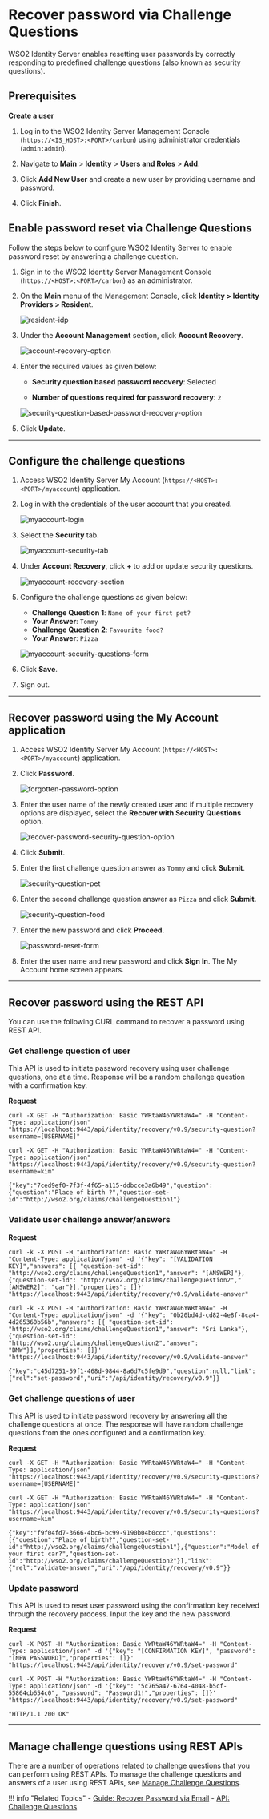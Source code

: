 # Recover password via Challenge Questions

WSO2 Identity Server enables resetting user passwords by correctly responding to predefined challenge questions (also known as security questions).

## Prerequisites

**Create a user**

1. Log in to the WSO2 Identity Server Management Console (`https://<IS_HOST>:<PORT>/carbon`) using administrator credentials (`admin:admin`).
    
2. Navigate to **Main** > **Identity** > **Users and Roles** > **Add**.
    
3. Click **Add New User** and create a new user by providing username and password.
    
4. Click **Finish**.

## Enable password reset via Challenge Questions

Follow the steps below to configure WSO2 Identity Server to enable password reset by answering a challenge question.  

1.  Sign in to the WSO2 Identity Server Management Console (`https://<HOST>:<PORT>/carbon`) as an administrator. 	  

2.	On the **Main** menu of the Management Console, click **Identity > Identity Providers > Resident**.

	![resident-idp](../../../assets/img/fragments/resident-idp.png)  

3.	Under the **Account Management** section, click **Account Recovery**.

	![account-recovery-option](../../../assets/img/fragments/account-recovery-option.png)  	

4.	Enter the required values as given below:

	-	**Security question based password recovery**: Selected

	-	**Number of questions required for password recovery**: `2` 
	
	![security-question-based-password-recovery-option](../../../assets/img/guides/security-question-based-password-recovery-option.png)

5.	Click **Update**. 

----

## Configure the challenge questions

1. Access WSO2 Identity Server My Account (`https://<HOST>:<PORT>/myaccount`) application.		

2.	Log in with the credentials of the user account that you created.

	![myaccount-login](../../../assets/img/fragments/myaccount-login.png)
 
3. Select the **Security** tab.

    ![myaccount-security-tab](../../../assets/img/fragments/myaccount-security-tab.png)

3.	Under **Account Recovery**, click **+** to add or update security questions.

	![myaccount-recovery-section](../../../assets/img/fragments/myaccount-recovery-section.png)

4.	Configure the challenge questions as given below:

	-	**Challenge Question 1**: `Name of your first pet?`
	-	**Your Answer**: `Tommy`
	-	**Challenge Question 2**: `Favourite food?`
	-	**Your Answer**: `Pizza`

    ![myaccount-security-questions-form](../../../assets/img/guides/my-account/account-recovery/security-questions-form.png)
    
5. Click **Save**.

6. Sign out.  

---

## Recover password using the My Account application

1. Access WSO2 Identity Server My Account (`https://<HOST>:<PORT>/myaccount`) application.

2.	Click **Password**.

    ![forgotten-password-option](../../../assets/img/guides/forgotten-password-option.png)

3.	Enter the user name of the newly created user and if multiple recovery options are displayed, select the **Recover with Security Questions** option.

    ![recover-password-security-question-option](../../../assets/img/guides/recover-password-security-question-option.png)
    
4.	Click **Submit**. 

5.	Enter the first challenge question answer as `Tommy` and click **Submit**.

    ![security-question-pet](../../../assets/img/guides/security-question-pet.png)

6.	Enter the second challenge question answer as `Pizza` and click **Submit**.

	![security-question-food](../../../assets/img/guides/security-question-food.png)  

7.	Enter the new password and click **Proceed**.

    ![password-reset-form](../../../assets/img/guides/password-reset-form.png) 

8.	Enter the user name and new password and click **Sign In**. The My Account home screen appears. 

---

## Recover password using the REST API

You can use the following CURL command to recover a password using REST API. 

### Get challenge question of user

This API is used to initiate password recovery using user challenge questions, one at a time. Response will be a random challenge question with a confirmation key.

**Request**

```curl
curl -X GET -H "Authorization: Basic YWRtaW46YWRtaW4=" -H "Content-Type: application/json"  "https://localhost:9443/api/identity/recovery/v0.9/security-question?username=[USERNAME]"
```

```curl tab="Sample Request"
curl -X GET -H "Authorization: Basic YWRtaW46YWRtaW4=" -H "Content-Type: application/json"  "https://localhost:9443/api/identity/recovery/v0.9/security-question?username=kim"
```

```curl tab="Sample Response"
{"key":"7ced9ef0-7f3f-4f65-a115-ddbcce3a6b49","question":{"question":"Place of birth ?","question-set-id":"http://wso2.org/claims/challengeQuestion1"}
```

### Validate user challenge answer/answers

**Request**

```curl
curl -k -X POST -H "Authorization: Basic YWRtaW46YWRtaW4=" -H "Content-Type: application/json" -d '{"key": "[VALIDATION KEY]","answers": [{ "question-set-id": "http://wso2.org/claims/challengeQuestion1","answer": "[ANSWER]"},{"question-set-id": "http://wso2.org/claims/challengeQuestion2","[ANSWER2]": "car"}],"properties": []}' "https://localhost:9443/api/identity/recovery/v0.9/validate-answer"
```

```curl tab="Sample Request"
curl -k -X POST -H "Authorization: Basic YWRtaW46YWRtaW4=" -H "Content-Type: application/json" -d '{"key": "0b20bd4d-cd82-4e8f-8ca4-4d265360b56b","answers": [{ "question-set-id": "http://wso2.org/claims/challengeQuestion1","answer": "Sri Lanka"},{"question-set-id": "http://wso2.org/claims/challengeQuestion2","answer": "BMW"}],"properties": []}' "https://localhost:9443/api/identity/recovery/v0.9/validate-answer"
```

```curl tab="Sample Response"
{"key":"c45d7251-59f1-468d-9844-8a6d7c5fe9d9","question":null,"link":{"rel":"set-password","uri":"/api/identity/recovery/v0.9"}}              
```

### Get challenge questions of user

This API is used to initiate password recovery by answering all the challenge questions at once. The response will have random challenge questions from the ones configured and a confirmation key.

**Request**

```curl 
curl -X GET -H "Authorization: Basic YWRtaW46YWRtaW4=" -H "Content-Type: application/json"  "https://localhost:9443/api/identity/recovery/v0.9/security-questions?username=[USERNAME]"
```

```curl tab="Sample Request"
curl -X GET -H "Authorization: Basic YWRtaW46YWRtaW4=" -H "Content-Type: application/json"  "https://localhost:9443/api/identity/recovery/v0.9/security-questions?username=kim"
```

```curl tab="Sample Response" 
{"key":"f9f04fd7-3666-4bc6-bc99-9190b04b0ccc","questions":[{"question":"Place of birth?","question-set-id":"http://wso2.org/claims/challengeQuestion1"},{"question":"Model of your first car?","question-set-id":"http://wso2.org/claims/challengeQuestion2"}],"link":{"rel":"validate-answer","uri":"/api/identity/recovery/v0.9"}}
```

### Update password

This API is used to reset user password using the confirmation key received through the recovery process. Input the key and the new password.

**Request**

```curl 
curl -X POST -H "Authorization: Basic YWRtaW46YWRtaW4=" -H "Content-Type: application/json" -d '{"key": "[CONFIRMATION KEY]", "password": "[NEW PASSWORD]","properties": []}' "https://localhost:9443/api/identity/recovery/v0.9/set-password"
```

```curl tab="Sample Request" 
curl -X POST -H "Authorization: Basic YWRtaW46YWRtaW4=" -H "Content-Type: application/json" -d '{"key": "5c765a47-6764-4048-b5cf-55864cb654c0", "password": "Password1!","properties": []}' "https://localhost:9443/api/identity/recovery/v0.9/set-password"
```

```curl tab="Sample Response"
"HTTP/1.1 200 OK"        
```

---

<!--- 
## Manage challenge questions using SOAP APIs

The following are some of the operations related to challenge questions that you can perform using SOAP APIs.

### getAllChallengeQuestions

This is used to retrieve all the challenge questions at once. 

<table>
    <tbody>        
        <tr class="even">
            <th>Description</th>
            <td>This operation retrieves all the challenge questions.</td>
        </tr>
        <tr class="odd">
            <th>Permission Level</th>
            <td>/permission/admin/login</td>  
        </tr>
        <tr class="even">
            <th>Request</th>
            <td>
               <div style="width: 100%; display: block; overflow: auto;">
               <pre><code>&lt;soapenv:Envelope xmlns:soapenv="http://schemas.xmlsoap.org/soap/envelope/" xmlns:ser="http://services.mgt.identity.carbon.wso2.org"&gt;
&lt;soapenv:Header/&gt;
&lt;soapenv:Body&gt;
   &lt;ser:getAllChallengeQuestions/&gt;
&lt;/soapenv:Body&gt;
&lt;/soapenv:Envelope&gt;</code></pre>
             </div>
            </td>
        </tr>        
    </tbody>    
</table>


### getUserChallengeQuestion

This is used to retrieve a particular question using the question ID. 

<table>
    <tbody>        
        <tr class="even">
            <th>Description</th>
            <td>This operation retrieves the challenge question for the user.</td>
        </tr>
        <tr class="odd">
            <th>Permission Level</th>
            <td>/permission/admin/login</td>  
        </tr>
        <tr class="even">
            <th>Input Parameters</th>
            <td>
               <ul>
                  <li><code>userName</code> <code>[String]</code>: This is the user name of the user.</li>
                  <li><code>confirmation</code> <code>[String]</code>: This is the confirmation code that is sent to the user.</li>
                  <li><code>questionId</code> <code>[String]</code>: This is the question ID.</li>
               </ul>
            </td>           
        </tr>
        <tr class="odd">
            <th>Request</th>
            <td>
               <div style="width: 100%; display: block; overflow: auto;">
               <pre><code>&lt;soapenv:Envelope xmlns:soapenv="http://schemas.xmlsoap.org/soap/envelope/" xmlns:ser="http://services.mgt.identity.carbon.wso2.org"&gt;
&lt;soapenv:Header/&gt;
&lt;soapenv:Body&gt;
   &lt;ser:getUserChallengeQuestion&gt;
      &lt;!--Optional:--&gt;
      &lt;ser:userName&gt;&lt;/ser:userName&gt;
      &lt;!--Optional:--&gt;
      &lt;ser:confirmation&gt;&lt;/ser:confirmation&gt;
      &lt;!--Optional:--&gt;
      &lt;ser:questionId&gt;&lt;/ser:questionId&gt;
   &lt;/ser:getUserChallengeQuestion&gt;
&lt;/soapenv:Body&gt;
&lt;/soapenv:Envelope&gt;</code></pre>
             </div>
            </td>
        </tr>        
    </tbody>    
</table>


### getUserChallengeQuestionIds

This is used to retrieve all the question IDs. 

<table>
    <tbody>        
        <tr class="even">
            <th>Description</th>
            <td>This operation retrieves the challenge question IDs.</td>
        </tr>
        <tr class="odd">
            <th>Permission Level</th>
            <td>/permission/admin/login</td>  
        </tr>
        <tr class="even">
            <th>Input Parameters</th>
            <td>
               <ul>
                  <li><code>userName</code> <code>[String]</code>: This is the user name of the user.</li>
                  <li><code>confirmation</code> <code>[String]</code>: This is the confirmation code send to the user.</li>
               </ul>                        
            </td>
        </tr>
        <tr>
            <th>Request</th>
            <td>
               <div style="width: 100%; display: block; overflow: auto;">
               <pre><code>&lt;soapenv:Envelope xmlns:soapenv="http://schemas.xmlsoap.org/soap/envelope/" xmlns:ser="http://services.mgt.identity.carbon.wso2.org"&gt;
&lt;soapenv:Header/&gt;
&lt;soapenv:Body&gt;
   &lt;ser:getUserChallengeQuestionIds&gt;
      &lt;!--Optional:--&gt;
      &lt;ser:username&gt;&lt;/ser:username&gt;
      &lt;!--Optional:--&gt;
      &lt;ser:confirmation&gt;?&lt;/ser:confirmation&gt;
   &lt;/ser:getUserChallengeQuestionIds&gt;
&lt;/soapenv:Body&gt;
&lt;/soapenv:Envelope&gt;</code></pre>
             </div>
         </td>
        </tr>        
    </tbody>    
</table>


### verifyUserChallengeAnswer

This is used to validate the responses given by the user against the existing values to confirm that they have been correctly answered. 

<table>
    <tbody>        
        <tr class="even">
            <th>Description</th>
            <td>This operation verifies the user against the challenge question.</td>
        </tr>
        <tr class="odd">
            <th>Permission Level</th>
            <td>/permission/admin/login</td>  
        </tr>
        <tr class="even">
            <th>Input Parameters</th>
            <td>
               <ul>
                  <li><code>userName</code> <code>[String]</code>: This is the user name.</li>
                  <li><code>confirmation</code> <code>[String]</code>: This is the confirmation code that is sent to the user.</li>
                  <li><code>questionId</code> <code>[String]</code>: This is the question ID.</li>
                  <li><code>answer</code> <code>[String]</code>: This is the answer to the question.</li>                  
               </ul>             
            </td>
        </tr>
        <tr>
            <th>Request</th>
            <td>
               <div style="width: 100%; display: block; overflow: auto;">
               <pre><code>&lt;soapenv:Envelope xmlns:soapenv="http://schemas.xmlsoap.org/soap/envelope/" xmlns:ser="http://services.mgt.identity.carbon.wso2.org"&gt;
&lt;soapenv:Header/&gt;
&lt;soapenv:Body&gt;
   &lt;ser:verifyUserChallengeAnswer&gt;
      &lt;!--Optional:--&gt;
      &lt;ser:userName&gt;&lt;/ser:userName&gt;
      &lt;!--Optional:--&gt;
      &lt;ser:confirmation&gt;&lt;/ser:confirmation&gt;
      &lt;!--Optional:--&gt;
      &lt;ser:questionId&gt;&lt;/ser:questionId&gt;
      &lt;!--Optional:--&gt;
      &lt;ser:answer&gt;&lt;/ser:answer&gt;
   &lt;/ser:verifyUserChallengeAnswer&gt;
&lt;/soapenv:Body&gt;
&lt;/soapenv:Envelope&gt;</code></pre>
             </div>
         </td>
        </tr>        
    </tbody>    
</table>

-->

## Manage challenge questions using REST APIs

There are a number of operations related to challenge questions that you can perform using REST APIs. To manage the challenge questions and answers of a user using REST APIs, see [Manage Challenge Questions](../../../apis/challenge-rest-api).

!!! info "Related Topics"
    - [Guide: Recover Password via Email](../../../guides/password-mgt/recover-password)
    - [API: Challenge Questions](../../../apis/challenge-rest-api)
